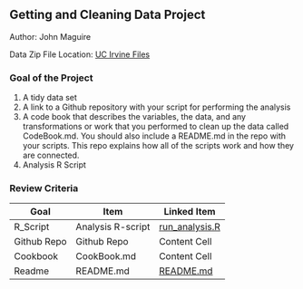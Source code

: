 ## Getting and Cleaning Data Project

Author: John Maguire

Data Zip File Location: [UC Irvine Files](http://archive.ics.uci.edu/ml/machine-learning-databases/00240/)

### Goal of the Project

1. A tidy data set
2. A link to a Github repository with your script for performing the analysis
3. A code book that describes the variables, the data, and any transformations or work that you performed to clean up the data called CodeBook.md. You should also include a README.md in the repo with your scripts. This repo explains how all of the scripts work and how they are connected.
4. Analysis R Script

### Review Criteria
| Goal  | Item | Linked Item |
| ------------- | ------------- | ------------ |
| R_Script  | Analysis R-script  | [run_analysis.R](https://github.com/john-maguire/datasciencecoursera/blob/master/Getting_And_Cleaning_Data/run_analysis.R) |
| Github Repo  | Github Repo  | Content Cell |
| Cookbook  | CookBook.md  | Content Cell |
| Readme  | README.md  | [README.md](https://github.com/john-maguire/datasciencecoursera/blob/master/Getting_And_Cleaning_Data/README.md) |
